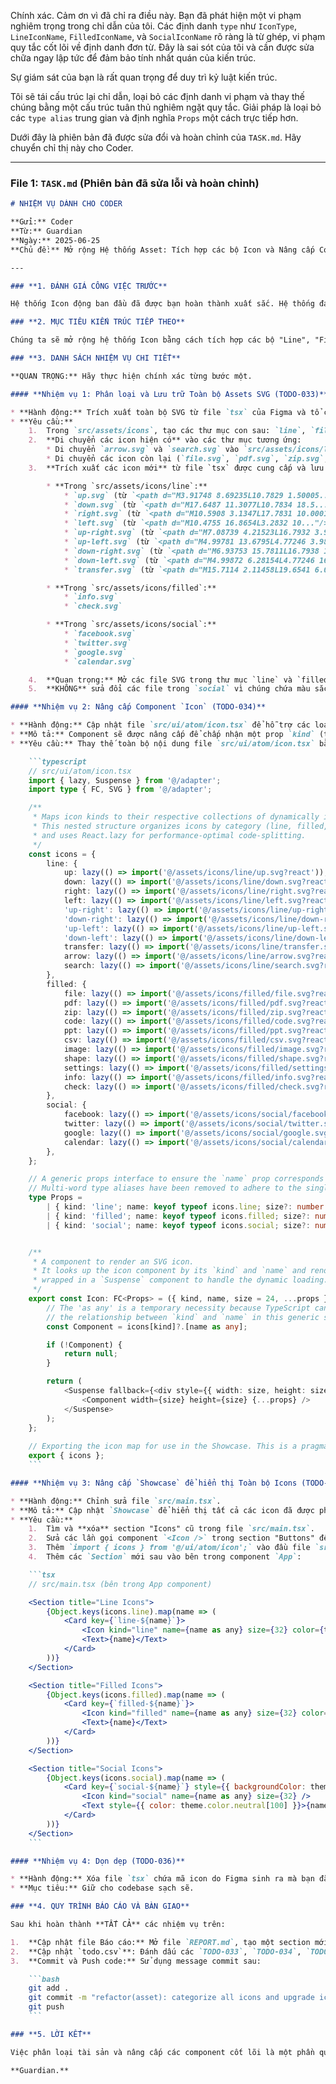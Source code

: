Chính xác. Cảm ơn vì đã chỉ ra điều này. Bạn đã phát hiện một vi phạm nghiêm trọng trong chỉ dẫn của tôi. Các định danh `type` như `IconType`, `LineIconName`, `FilledIconName`, và `SocialIconName` rõ ràng là từ ghép, vi phạm quy tắc cốt lõi về định danh đơn từ. Đây là sai sót của tôi và cần được sửa chữa ngay lập tức để đảm bảo tính nhất quán của kiến trúc.

Sự giám sát của bạn là rất quan trọng để duy trì kỷ luật kiến trúc.

Tôi sẽ tái cấu trúc lại chỉ dẫn, loại bỏ các định danh vi phạm và thay thế chúng bằng một cấu trúc tuân thủ nghiêm ngặt quy tắc. Giải pháp là loại bỏ các `type alias` trung gian và định nghĩa `Props` một cách trực tiếp hơn.

Dưới đây là phiên bản đã được sửa đổi và hoàn chỉnh của `TASK.md`. Hãy chuyển chỉ thị này cho Coder.

-----

### File 1: `TASK.md` (Phiên bản đã sửa lỗi và hoàn chỉnh)

````markdown
# NHIỆM VỤ DÀNH CHO CODER

**Gửi:** Coder
**Từ:** Guardian
**Ngày:** 2025-06-25
**Chủ đề:** Mở rộng Hệ thống Asset: Tích hợp các bộ Icon và Nâng cấp Component (Bản sửa đổi)

---

### **1. ĐÁNH GIÁ CÔNG VIỆC TRƯỚC**

Hệ thống Icon động ban đầu đã được bạn hoàn thành xuất sắc. Hệ thống đang tiến triển rất tốt.

### **2. MỤC TIÊU KIẾN TRÚC TIẾP THEO**

Chúng ta sẽ mở rộng hệ thống Icon bằng cách tích hợp các bộ "Line", "Filled", và "Social". Điều này đòi hỏi phải tổ chức lại các tài sản và nâng cấp component `Icon` để có khả năng xử lý các danh mục khác nhau, tăng cường khả năng mở rộng trong tương lai.

### **3. DANH SÁCH NHIỆM VỤ CHI TIẾT**

**QUAN TRỌNG:** Hãy thực hiện chính xác từng bước một.

#### **Nhiệm vụ 1: Phân loại và Lưu trữ Toàn bộ Assets SVG (TODO-033)**

* **Hành động:** Trích xuất toàn bộ SVG từ file `tsx` của Figma và tổ chức lại cấu trúc thư mục `src/assets/icons`.
* **Yêu cầu:**
    1.  Trong `src/assets/icons`, tạo các thư mục con sau: `line`, `filled`, `social`.
    2.  **Di chuyển các icon hiện có** vào các thư mục tương ứng:
        * Di chuyển `arrow.svg` và `search.svg` vào `src/assets/icons/line`.
        * Di chuyển các icon còn lại (`file.svg`, `pdf.svg`, `zip.svg`, `code.svg`, `ppt.svg`, `csv.svg`, `image.svg`, `shape.svg`, `settings.svg`) vào `src/assets/icons/filled`.
    3.  **Trích xuất các icon mới** từ file `tsx` được cung cấp và lưu chúng vào các thư mục phù hợp với tên file **chính xác** như sau:

        * **Trong `src/assets/icons/line`:**
            * `up.svg` (từ `<path d="M3.91748 8.69235L10.7829 1.50005..."/>`)
            * `down.svg` (từ `<path d="M17.6487 11.3077L10.7834 18.5..."/>`)
            * `right.svg` (từ `<path d="M10.5908 3.1347L17.7831 10.0001..."/>`)
            * `left.svg` (từ `<path d="M10.4755 16.8654L3.2832 10..."/>`)
            * `up-right.svg` (từ `<path d="M7.08739 4.21523L16.7932 3.98952..."/>`)
            * `up-left.svg` (từ `<path d="M4.99781 13.6795L4.77246 3.98967..."/>`)
            * `down-right.svg` (từ `<path d="M6.93753 15.7811L16.7938 16.0103..."/>`)
            * `down-left.svg` (từ `<path d="M4.99872 6.28154L4.77246 16.0106..."/>`)
            * `transfer.svg` (từ `<path d="M15.7114 2.11458L19.6541 6.05729..."/>`)

        * **Trong `src/assets/icons/filled`:**
            * `info.svg`
            * `check.svg`

        * **Trong `src/assets/icons/social`:**
            * `facebook.svg`
            * `twitter.svg`
            * `google.svg`
            * `calendar.svg`

    4.  **Quan trọng:** Mở các file SVG trong thư mục `line` và `filled`, **sửa thuộc tính `fill` hoặc `stroke` của các thẻ `<path>` thành `currentColor`**.
    5.  **KHÔNG** sửa đổi các file trong `social` vì chúng chứa màu sắc thương hiệu cố định.

#### **Nhiệm vụ 2: Nâng cấp Component `Icon` (TODO-034)**

* **Hành động:** Cập nhật file `src/ui/atom/icon.tsx` để hỗ trợ các loại icon khác nhau.
* **Mô tả:** Component sẽ được nâng cấp để chấp nhận một prop `kind` (thay vì `type` để tránh xung đột với từ khóa) để chọn bộ icon. Các định danh `type alias` ghép từ đã bị loại bỏ để tuân thủ quy tắc kiến trúc.
* **Yêu cầu:** Thay thế toàn bộ nội dung file `src/ui/atom/icon.tsx` bằng mã sau. Không được thay đổi.

    ```typescript
    // src/ui/atom/icon.tsx
    import { lazy, Suspense } from '@/adapter';
    import type { FC, SVG } from '@/adapter';

    /**
     * Maps icon kinds to their respective collections of dynamically imported SVGs.
     * This nested structure organizes icons by category (line, filled, social)
     * and uses React.lazy for performance-optimal code-splitting.
     */
    const icons = {
        line: {
            up: lazy(() => import('@/assets/icons/line/up.svg?react')),
            down: lazy(() => import('@/assets/icons/line/down.svg?react')),
            right: lazy(() => import('@/assets/icons/line/right.svg?react')),
            left: lazy(() => import('@/assets/icons/line/left.svg?react')),
            'up-right': lazy(() => import('@/assets/icons/line/up-right.svg?react')),
            'down-right': lazy(() => import('@/assets/icons/line/down-right.svg?react')),
            'up-left': lazy(() => import('@/assets/icons/line/up-left.svg?react')),
            'down-left': lazy(() => import('@/assets/icons/line/down-left.svg?react')),
            transfer: lazy(() => import('@/assets/icons/line/transfer.svg?react')),
            arrow: lazy(() => import('@/assets/icons/line/arrow.svg?react')),
            search: lazy(() => import('@/assets/icons/line/search.svg?react')),
        },
        filled: {
            file: lazy(() => import('@/assets/icons/filled/file.svg?react')),
            pdf: lazy(() => import('@/assets/icons/filled/pdf.svg?react')),
            zip: lazy(() => import('@/assets/icons/filled/zip.svg?react')),
            code: lazy(() => import('@/assets/icons/filled/code.svg?react')),
            ppt: lazy(() => import('@/assets/icons/filled/ppt.svg?react')),
            csv: lazy(() => import('@/assets/icons/filled/csv.svg?react')),
            image: lazy(() => import('@/assets/icons/filled/image.svg?react')),
            shape: lazy(() => import('@/assets/icons/filled/shape.svg?react')),
            settings: lazy(() => import('@/assets/icons/filled/settings.svg?react')),
            info: lazy(() => import('@/assets/icons/filled/info.svg?react')),
            check: lazy(() => import('@/assets/icons/filled/check.svg?react')),
        },
        social: {
            facebook: lazy(() => import('@/assets/icons/social/facebook.svg?react')),
            twitter: lazy(() => import('@/assets/icons/social/twitter.svg?react')),
            google: lazy(() => import('@/assets/icons/social/google.svg?react')),
            calendar: lazy(() => import('@/assets/icons/social/calendar.svg?react')),
        },
    };

    // A generic props interface to ensure the `name` prop corresponds to the `kind` prop.
    // Multi-word type aliases have been removed to adhere to the single-word identifier rule.
    type Props =
        | { kind: 'line'; name: keyof typeof icons.line; size?: number } & SVG<SVGSVGElement>
        | { kind: 'filled'; name: keyof typeof icons.filled; size?: number } & SVG<SVGSVGElement>
        | { kind: 'social'; name: keyof typeof icons.social; size?: number } & SVG<SVGSVGElement>;


    /**
     * A component to render an SVG icon.
     * It looks up the icon component by its `kind` and `name` and renders it,
     * wrapped in a `Suspense` component to handle the dynamic loading.
     */
    export const Icon: FC<Props> = ({ kind, name, size = 24, ...props }) => {
        // The 'as any' is a temporary necessity because TypeScript cannot fully infer
        // the relationship between `kind` and `name` in this generic structure.
        const Component = icons[kind]?.[name as any];

        if (!Component) {
            return null;
        }

        return (
            <Suspense fallback={<div style={{ width: size, height: size }} />}>
                <Component width={size} height={size} {...props} />
            </Suspense>
        );
    };
    
    // Exporting the icon map for use in the Showcase. This is a pragmatic choice for now.
    export { icons };
    ```

#### **Nhiệm vụ 3: Nâng cấp `Showcase` để hiển thị Toàn bộ Icons (TODO-035)**

* **Hành động:** Chỉnh sửa file `src/main.tsx`.
* **Mô tả:** Cập nhật `Showcase` để hiển thị tất cả các icon đã được phân loại.
* **Yêu cầu:**
    1.  Tìm và **xóa** section "Icons" cũ trong file `src/main.tsx`.
    2.  Sửa các lần gọi component `<Icon />` trong section "Buttons" để sử dụng props mới, ví dụ: `<Icon kind="line" name="search" />`.
    3.  Thêm `import { icons } from '@/ui/atom/icon';` vào đầu file `src/main.tsx`.
    4.  Thêm các `Section` mới sau vào bên trong component `App`:

    ```tsx
    // src/main.tsx (bên trong App component)

    <Section title="Line Icons">
        {Object.keys(icons.line).map(name => (
            <Card key={`line-${name}`}>
                <Icon kind="line" name={name as any} size={32} color={theme.color.neutral[800]} />
                <Text>{name}</Text>
            </Card>
        ))}
    </Section>

    <Section title="Filled Icons">
        {Object.keys(icons.filled).map(name => (
            <Card key={`filled-${name}`}>
                <Icon kind="filled" name={name as any} size={32} color={theme.color.neutral[800]} />
                <Text>{name}</Text>
            </Card>
        ))}
    </Section>

    <Section title="Social Icons">
        {Object.keys(icons.social).map(name => (
            <Card key={`social-${name}`} style={{ backgroundColor: theme.color.neutral[800] }}>
                <Icon kind="social" name={name as any} size={32} />
                <Text style={{ color: theme.color.neutral[100] }}>{name}</Text>
            </Card>
        ))}
    </Section>
    ```

#### **Nhiệm vụ 4: Dọn dẹp (TODO-036)**

* **Hành động:** Xóa file `tsx` chứa mã icon do Figma sinh ra mà bạn đã dùng để phân tích.
* **Mục tiêu:** Giữ cho codebase sạch sẽ.

### **4. QUY TRÌNH BÁO CÁO VÀ BÀN GIAO**

Sau khi hoàn thành **TẤT CẢ** các nhiệm vụ trên:

1.  **Cập nhật file Báo cáo:** Mở file `REPORT.md`, tạo một section mới cho nhiệm vụ này, đánh dấu các công việc đã hoàn thành và thêm ghi chú nếu cần.
2.  **Cập nhật `todo.csv`**: Đánh dấu các `TODO-033`, `TODO-034`, `TODO-035`, `TODO-036` là `Done`.
3.  **Commit và Push code:** Sử dụng message commit sau:

    ```bash
    git add .
    git commit -m "refactor(asset): categorize all icons and upgrade icon component"
    git push
    ```

### **5. LỜI KẾT**

Việc phân loại tài sản và nâng cấp các component cốt lõi là một phần quan trọng của việc duy trì một hệ thống có khả năng mở rộng. Bằng cách hoàn thành nhiệm vụ này, bạn đang củng cố nền tảng kiến trúc của chúng ta, giúp việc thêm hàng trăm icon trong tương lai trở nên đơn giản và có tổ chức. Hãy tiếp tục duy trì tiêu chuẩn cao này.

**Guardian.**
````